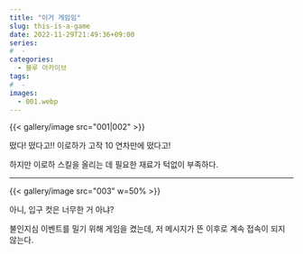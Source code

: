 ```yaml
---
title: "이거 게임임"
slug: this-is-a-game
date: 2022-11-29T21:49:36+09:00
series:
#  - 
categories:
  - 블루 아카이브
tags:
#  - 
images:
  - 001.webp
---
```


{{< gallery/image src="001|002" >}}

떴다! 떴다고!! 이로하가 고작 10 연차만에 떴다고!

하지만 이로하 스킬을 올리는 데 필요한 재료가 턱없이 부족하다.

***

{{< gallery/image src="003" w=50% >}}

아니, 입구 컷은 너무한 거 아냐?

불인지심 이벤트를 밀기 위해 게임을 켰는데, 저 메시지가 뜬 이후로 계속 접속이 되지 않는다.
